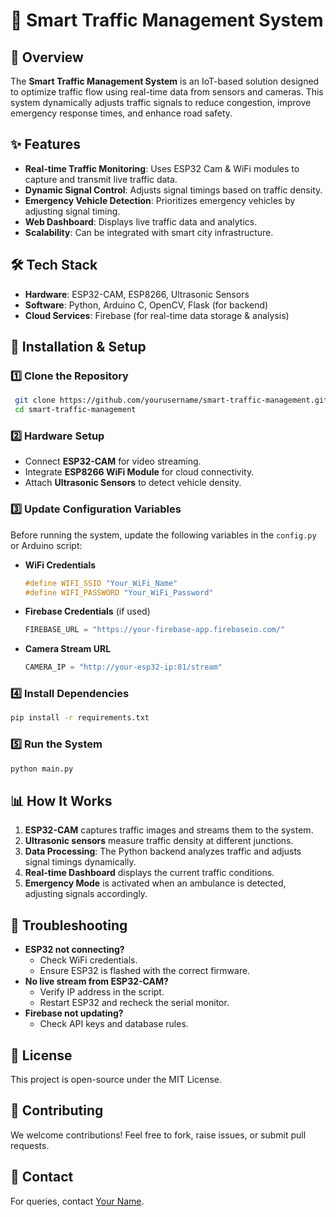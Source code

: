 # 🚦 Smart Traffic Management System

## 📌 Overview
The **Smart Traffic Management System** is an IoT-based solution designed to optimize traffic flow using real-time data from sensors and cameras. This system dynamically adjusts traffic signals to reduce congestion, improve emergency response times, and enhance road safety.

## ✨ Features
- **Real-time Traffic Monitoring**: Uses ESP32 Cam & WiFi modules to capture and transmit live traffic data.
- **Dynamic Signal Control**: Adjusts signal timings based on traffic density.
- **Emergency Vehicle Detection**: Prioritizes emergency vehicles by adjusting signal timing.
- **Web Dashboard**: Displays live traffic data and analytics.
- **Scalability**: Can be integrated with smart city infrastructure.

## 🛠️ Tech Stack
- **Hardware**: ESP32-CAM, ESP8266, Ultrasonic Sensors
- **Software**: Python, Arduino C, OpenCV, Flask (for backend)
- **Cloud Services**: Firebase (for real-time data storage & analysis)

## 🚀 Installation & Setup

### 1️⃣ Clone the Repository
```bash
 git clone https://github.com/yourusername/smart-traffic-management.git
 cd smart-traffic-management
```

### 2️⃣ Hardware Setup
- Connect **ESP32-CAM** for video streaming.
- Integrate **ESP8266 WiFi Module** for cloud connectivity.
- Attach **Ultrasonic Sensors** to detect vehicle density.

### 3️⃣ Update Configuration Variables
Before running the system, update the following variables in the `config.py` or Arduino script:

- **WiFi Credentials**
  ```cpp
  #define WIFI_SSID "Your_WiFi_Name"
  #define WIFI_PASSWORD "Your_WiFi_Password"
  ```
- **Firebase Credentials** (if used)
  ```python
  FIREBASE_URL = "https://your-firebase-app.firebaseio.com/"
  ```
- **Camera Stream URL**
  ```python
  CAMERA_IP = "http://your-esp32-ip:81/stream"
  ```

### 4️⃣ Install Dependencies
```bash
pip install -r requirements.txt
```

### 5️⃣ Run the System
```bash
python main.py
```

## 📊 How It Works
1. **ESP32-CAM** captures traffic images and streams them to the system.
2. **Ultrasonic sensors** measure traffic density at different junctions.
3. **Data Processing**: The Python backend analyzes traffic and adjusts signal timings dynamically.
4. **Real-time Dashboard** displays the current traffic conditions.
5. **Emergency Mode** is activated when an ambulance is detected, adjusting signals accordingly.

## 🔧 Troubleshooting
- **ESP32 not connecting?**
  - Check WiFi credentials.
  - Ensure ESP32 is flashed with the correct firmware.
- **No live stream from ESP32-CAM?**
  - Verify IP address in the script.
  - Restart ESP32 and recheck the serial monitor.
- **Firebase not updating?**
  - Check API keys and database rules.

## 📜 License
This project is open-source under the MIT License.

## 🤝 Contributing
We welcome contributions! Feel free to fork, raise issues, or submit pull requests.

## 📧 Contact
For queries, contact [Your Name](mailto:your-email@example.com).
